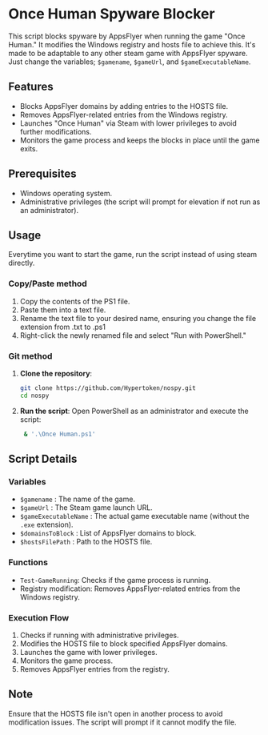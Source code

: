 # Once Human Spyware Blocker

This script blocks spyware by AppsFlyer when running the game "Once Human." It modifies the Windows registry and hosts file to achieve this. It's made to be adaptable to any other steam game with AppsFlyer spyware. Just change the variables; `$gamename`, `$gameUrl`, and `$gameExecutableName`.

## Features

- Blocks AppsFlyer domains by adding entries to the HOSTS file.
- Removes AppsFlyer-related entries from the Windows registry.
- Launches "Once Human" via Steam with lower privileges to avoid further modifications.
- Monitors the game process and keeps the blocks in place until the game exits.

## Prerequisites

- Windows operating system.
- Administrative privileges (the script will prompt for elevation if not run as an administrator).

## Usage

Everytime you want to start the game, run the script instead of using steam directly.

### Copy/Paste method ###
1. Copy the contents of the PS1 file.
2. Paste them into a text file.
3. Rename the text file to your desired name, ensuring you change the file extension from .txt to .ps1
4. Right-click the newly renamed file and select "Run with PowerShell."

### Git method ###
1. **Clone the repository**:
    ```sh
    git clone https://github.com/Hypertoken/nospy.git
    cd nospy
    ```

2. **Run the script**:
    Open PowerShell as an administrator and execute the script:
    ```sh
     & '.\Once Human.ps1'
    ```
   
## Script Details

### Variables

- `$gamename` : The name of the game.
- `$gameUrl` : The Steam game launch URL.
- `$gameExecutableName` : The actual game executable name (without the `.exe` extension).
- `$domainsToBlock` : List of AppsFlyer domains to block.
- `$hostsFilePath` : Path to the HOSTS file.

### Functions

- `Test-GameRunning`: Checks if the game process is running.
- Registry modification: Removes AppsFlyer-related entries from the Windows registry.

### Execution Flow

1. Checks if running with administrative privileges.
2. Modifies the HOSTS file to block specified AppsFlyer domains.
3. Launches the game with lower privileges.
4. Monitors the game process.
5. Removes AppsFlyer entries from the registry.

## Note

Ensure that the HOSTS file isn't open in another process to avoid modification issues. The script will prompt if it cannot modify the file.
